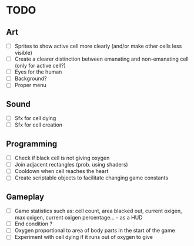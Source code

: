 TODO
====
 
Art
---------
- [ ] Sprites to show active cell more clearly (and/or make other cells less visible)
- [ ] Create a clearer distinction between emanating and non-emanating cell (only for active cell?)
- [ ] Eyes for the human
- [ ] Background?
- [ ] Proper menu
 
Sound
-----
- [ ] Sfx for cell dying 
- [ ] Sfx for cell creation
 
Programming
-----------
- [ ] Check if black cell is not giving oxygen
- [ ] Join adjacent rectangles (prob. using shaders)
- [ ] Cooldown when cell reaches the heart
- [ ] Create scriptable objects to facilitate changing game constants
 
Gameplay
--------
- [ ] Game statistics such as: cell count, area blacked out, current oxigen, max oxigen, current oxigen percentage... - as a HUD
- [ ] End condition ?
- [ ] Oxygen proportional to area of body parts in the start of the game
- [ ] Experiment with cell dying if it runs out of oxygen to give